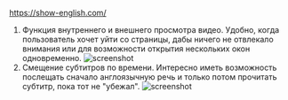 ﻿https://show-english.com/

1) Функция внутреннего и внешнего просмотра видео. Удобно, когда пользователь хочет уйти со страницы, дабы ничего не отвлекало внимания или для возможности открытия нескольких окон одновременно.
![screenshot](https://github.com/easably/RoadMap/blob/master/competitors/Show-english/%D1%80%D0%B5%D0%B6%D0%B8%D0%BC%20%D0%B2%D0%B8%D0%B4%D0%B5%D0%BE.png)
2) Смещение субтитров по времени. Интересно иметь возможность послещать сначало англоязычную речь и только потом прочитать субтитр, пока тот не "убежал".
![screenshot](https://github.com/easably/RoadMap/blob/master/competitors/Show-english/%D1%81%D0%BC%D0%B5%D1%89%D0%B5%D0%BD%D0%B8%D0%B5%20%D1%81%D1%83%D0%B1%D1%82%D0%B8%D1%82%D1%80%D0%BE%D0%B2.png)
